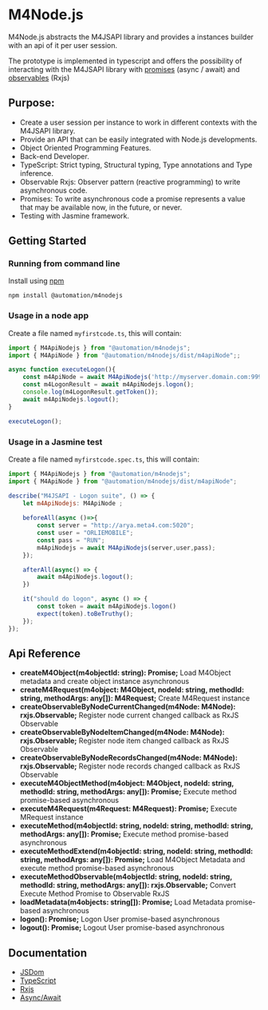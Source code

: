 # M4Node.js
M4Node.js abstracts the M4JSAPI library and provides a instances builder with an api of it per user session.

The prototype is implemented in typescript and offers the possibility of interacting with the M4JSAPI library with [promises](https://developer.mozilla.org/en-US/docs/Learn/JavaScript/Asynchronous) (async / await) and [observables](https://rxjs-dev.firebaseapp.com/guide/observable) (Rxjs)

## Purpose:
- Create a user session per instance to work in different contexts with the M4JSAPI library.
- Provide an API that can be easily integrated with Node.js developments.
- Object Oriented Programming Features.
- Back-end Developer.
- TypeScript: Strict typing, Structural typing, Type annotations and Type inference.
- Observable Rxjs: Observer pattern (reactive programming) to write asynchronous code.
- Promises: To write asynchronous code a promise represents a value that may be available now, in the future, or never.
- Testing with Jasmine framework.

## Getting Started

### Running from command line
Install using [npm](https://www.npmjs.com/)
```
npm install @automation/m4nodejs
```

### Usage in a node app
Create a file named `myfirstcode.ts`, this will contain:

```javascript
import { M4ApiNodejs } from "@automation/m4nodejs";
import { M4ApiNode } from "@automation/m4nodejs/dist/m4apiNode";;

async function executeLogon(){
    const m4ApiNode = await M4ApiNodejs('http://myserver.domain.com:9999','userHere','passHere');
    const m4LogonResult = await m4ApiNodejs.logon();
    console.log(m4LogonResult.getToken());
    await m4ApiNodejs.logout();
}

executeLogon();
```

### Usage in a Jasmine test
Create a file named `myfirstcode.spec.ts`, this will contain:

```javascript
import { M4ApiNodejs } from "@automation/m4nodejs";
import { M4ApiNode } from "@automation/m4nodejs/dist/m4apiNode";

describe("M4JSAPI - Logon suite", () => {
    let m4ApiNodejs: M4ApiNode ;
    
    beforeAll(async ()=>{
        const server = "http://arya.meta4.com:5020";
        const user = "ORLIEMOBILE";
        const pass = "RUN";
        m4ApiNodejs = await M4ApiNodejs(server,user,pass);
    });

    afterAll(async() => {
        await m4ApiNodejs.logout();
    })

    it("should do logon", async () => {
        const token = await m4ApiNodejs.logon()
        expect(token).toBeTruthy();
    });
});
```

## Api Reference
- <b>createM4Object(m4objectId: string): Promise<M4Object>;</b> Load M4Object metadata and create object instance asynchronous
- <b>createM4Request(m4object: M4Object, nodeId: string, methodId: string, methodArgs: any[]): M4Request;</b> Create M4Request instance
- <b>createObservableByNodeCurrentChanged(m4Node: M4Node): rxjs.Observable<any>;</b> Register node current changed callback as RxJS Observable
- <b>createObservableByNodeItemChanged(m4Node: M4Node): rxjs.Observable<any>;</b> Register node item changed callback as RxJS Observable
- <b>createObservableByNodeRecordsChanged(m4Node: M4Node): rxjs.Observable<any>;</b> Register node records changed callback as RxJS Observable
- <b>executeM4ObjectMethod(m4object: M4Object, nodeId: string, methodId: string, methodArgs: any[]): Promise<M4Request>;</b> Execute method promise-based asynchronous
- <b>executeM4Request(m4Request: M4Request): Promise<M4Request>;</b> Execute MRequest instance
- <b>executeMethod(m4objectId: string, nodeId: string, methodId: string, methodArgs: any[]): Promise<M4Request>;</b> Execute method promise-based asynchronous
- <b>executeMethodExtend(m4objectId: string, nodeId: string, methodId: string, methodArgs: any[]): Promise<M4Request>;</b> Load M4Object Metadata and execute method promise-based asynchronous
- <b>executeMethodObservable(m4objectId: string, nodeId: string, methodId: string, methodArgs: any[]): rxjs.Observable<M4Request>;</b> Convert Execute Method Promise to Observable RxJS
- <b>loadMetadata(m4objects: string[]): Promise<M4Request>;</b> Load Metadata promise-based asynchronous
- <b>logon(): Promise<M4LogonResult>;</b> Logon User promise-based asynchronous
- <b>logout(): Promise<boolean>;</b> Logout User promise-based asynchronous


## Documentation
- [JSDom](https://github.com/jsdom/jsdom)
- [TypeScript](https://www.typescriptlang.org)
- [Rxjs](https://rxjs-dev.firebaseapp.com/)
- [Async/Await](https://developer.mozilla.org/en-US/docs/Learn/JavaScript/Asynchronous)